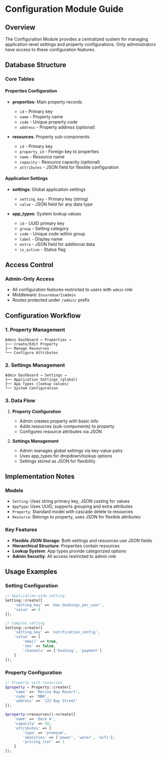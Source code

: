 # Configuration Module Guide

## Overview

The Configuration Module provides a centralized system for managing application-level settings and property configurations. Only administrators have access to these configuration features.

## Database Structure

### Core Tables

#### Properties Configuration
- **properties**: Main property records
  - `id` - Primary key
  - `name` - Property name
  - `code` - Unique property code
  - `address` - Property address (optional)

- **resources**: Property sub-components
  - `id` - Primary key
  - `property_id` - Foreign key to properties
  - `name` - Resource name
  - `capacity` - Resource capacity (optional)
  - `attributes` - JSON field for flexible configuration

#### Application Settings
- **settings**: Global application settings
  - `setting_key` - Primary key (string)
  - `value` - JSON field for any data type
  
- **app_types**: System lookup values
  - `id` - UUID primary key
  - `group` - Setting category
  - `code` - Unique code within group
  - `label` - Display name
  - `extra` - JSON field for additional data
  - `is_active` - Status flag

## Access Control

### Admin-Only Access
- All configuration features restricted to users with `admin` role
- Middleware: `EnsureUserIsAdmin`
- Routes protected under `/admin/` prefix

## Configuration Workflow

### 1. Property Management
```
Admin Dashboard → Properties → 
├── Create/Edit Property
├── Manage Resources
└── Configure Attributes
```

### 2. Settings Management
```
Admin Dashboard → Settings → 
├── Application Settings (global)
├── App Types (lookup values)
└── System Configuration
```

### 3. Data Flow
1. **Property Configuration**
   - Admin creates property with basic info
   - Adds resources (sub-components) to property
   - Configures resource attributes via JSON

2. **Settings Management**
   - Admin manages global settings via key-value pairs
   - Uses app_types for dropdown/lookup options
   - Settings stored as JSON for flexibility

## Implementation Notes

### Models
- `Setting`: Uses string primary key, JSON casting for values
- `AppType`: Uses UUID, supports grouping and extra attributes
- `Property`: Standard model with cascade delete to resources
- `Resource`: Belongs to property, uses JSON for flexible attributes

### Key Features
- **Flexible JSON Storage**: Both settings and resources use JSON fields
- **Hierarchical Structure**: Properties contain resources
- **Lookup System**: App types provide categorized options
- **Admin Security**: All access restricted to admin role

## Usage Examples

### Setting Configuration
```php
// Application-wide setting
Setting::create([
    'setting_key' => 'max_bookings_per_user',
    'value' => 5
]);

// Complex setting
Setting::create([
    'setting_key' => 'notification_config',
    'value' => [
        'email' => true,
        'sms' => false,
        'channels' => ['booking', 'payment']
    ]
]);
```

### Property Configuration
```php
// Property with resources
$property = Property::create([
    'name' => 'Marina Bay Resort',
    'code' => 'MBR',
    'address' => '123 Bay Street'
]);

$property->resources()->create([
    'name' => 'Dock A',
    'capacity' => 50,
    'attributes' => [
        'type' => 'premium',
        'amenities' => ['power', 'water', 'wifi'],
        'pricing_tier' => 1
    ]
]);
```